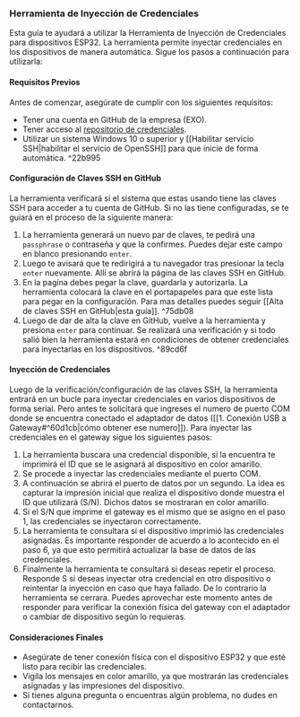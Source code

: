 ### Herramienta de Inyección de Credenciales

Esta guía te ayudará a utilizar la Herramienta de Inyección de Credenciales para dispositivos ESP32. La herramienta permite inyectar credenciales en los dispositivos de manera automática. Sigue los pasos a continuación para utilizarla:
#### Requisitos Previos

Antes de comenzar, asegúrate de cumplir con los siguientes requisitos:
- Tener una cuenta en GitHub de la empresa (EXO).
- Tener acceso al [repositorio de credenciales](https://github.com/exohw/exohw_conn_str_temp_telemetry).
- Utilizar un sistema Windows 10 o superior y [[Habilitar servicio SSH|habilitar el servicio de OpenSSH]] para que inicie de forma automática. ^22b995
#### Configuración de Claves SSH en GitHub

La herramienta verificará si el sistema que estas usando tiene las claves SSH para acceder a tu cuenta de GitHub. Si no las tiene configuradas, se te guiará en el proceso de la siguiente manera:

1. La herramienta generará un nuevo par de claves, te pedirá una `passphrase` o contraseña y que la confirmes. Puedes dejar este campo en blanco presionando `enter`.
2. Luego te avisará que te redirigirá a tu navegador tras presionar la tecla `enter` nuevamente. Allí se abrirá la página de las claves SSH en GitHub.
4. En la pagina debes pegar la clave, guardarla y autorizarla. La herramienta colocará la clave en el portapapeles para que este lista para pegar en la configuración. Para mas detalles puedes seguir [[Alta de claves SSH en GitHub|esta guía]]. ^75db08
5. Luego de dar de alta la clave en GitHub, vuelve a la herramienta y presiona `enter` para continuar. Se realizará una verificación y si todo salió bien la herramienta estará en condiciones de obtener credenciales para inyectarlas en los dispositivos. ^89cd6f

#### Inyección de Credenciales

Luego de la verificación/configuración de las claves SSH, la herramienta entrará en un bucle para inyectar credenciales en varios dispositivos de forma serial. Pero antes te solicitará que ingreses el numero de puerto COM donde se encuentra conectado el adaptador de datos ([[1. Conexión USB a Gateway#^60d1cb|cómo obtener ese numero]]).
Para inyectar las credenciales en el gateway sigue los siguientes pasos:

1. La herramienta buscara una credencial disponible, si la encuentra te imprimirá el ID que se le asignará al dispositivo en color amarillo.
2. Se procede a inyectar las credenciales mediante el puerto COM.
5. A continuación se abrirá el puerto de datos por un segundo. La idea es capturar la impresión inicial que realiza el dispositivo donde muestra el ID que utilizará (S/N). Dichos datos se mostraran en color amarillo.
6. Si el S/N que imprime el gateway es el mismo que se asigno en el paso 1, las credenciales se inyectaron correctamente.
7. La herramienta te consultara si el dispositivo imprimió las credenciales asignadas. Es importante responder de acuerdo a lo acontecido en el paso 6, ya que esto permitirá actualizar la base de datos de las credenciales.
8. Finalmente la herramienta te consultará si deseas repetir el proceso. Responde S si deseas inyectar otra credencial en otro dispositivo o reintentar la inyección en caso que haya fallado. De lo contrario la herramienta se cerrara. Puedes aprovechar este momento antes de responder para verificar la conexión física del gateway con el adaptador o cambiar de dispositivo según lo requieras.

#### Consideraciones Finales

* Asegúrate de tener conexión física con el dispositivo ESP32 y que esté listo para recibir las credenciales.
* Vigila los mensajes en color amarillo, ya que mostrarán las credenciales asignadas y las impresiones del dispositivo.
* Si tienes alguna pregunta o encuentras algún problema, no dudes en contactarnos.
